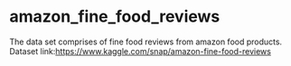 # amazon_fine_food_reviews
The data set comprises of fine food reviews from amazon food products.
Dataset link:https://www.kaggle.com/snap/amazon-fine-food-reviews
